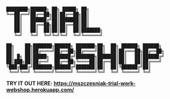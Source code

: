 ```
████████╗██████╗ ██╗ █████╗ ██╗     
╚══██╔══╝██╔══██╗██║██╔══██╗██║     
   ██║   ██████╔╝██║███████║██║     
   ██║   ██╔══██╗██║██╔══██║██║     
   ██║   ██║  ██║██║██║  ██║███████╗
   ╚═╝   ╚═╝  ╚═╝╚═╝╚═╝  ╚═╝╚══════╝
                                    
██╗    ██╗███████╗██████╗ ███████╗██╗  ██╗ ██████╗ ██████╗ 
██║    ██║██╔════╝██╔══██╗██╔════╝██║  ██║██╔═══██╗██╔══██╗
██║ █╗ ██║█████╗  ██████╔╝███████╗███████║██║   ██║██████╔╝
██║███╗██║██╔══╝  ██╔══██╗╚════██║██╔══██║██║   ██║██╔═══╝ 
╚███╔███╔╝███████╗██████╔╝███████║██║  ██║╚██████╔╝██║     
 ╚══╝╚══╝ ╚══════╝╚═════╝ ╚══════╝╚═╝  ╚═╝ ╚═════╝ ╚═╝     
```                                                          

**TRY IT OUT HERE: https://mszczesniak-trial-work-webshop.herokuapp.com/**
